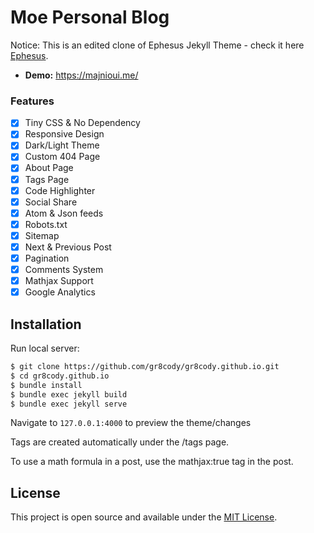 # Moe Personal Blog

Notice: This is an edited clone of Ephesus Jekyll Theme - check it here [Ephesus](https://github.com/onepase/Ephesus).

- **Demo:** https://majnioui.me/

### Features

- [x] Tiny CSS & No Dependency
- [x] Responsive Design
- [x] Dark/Light Theme
- [x] Custom 404 Page
- [x] About Page
- [x] Tags Page
- [x] Code Highlighter
- [x] Social Share
- [x] Atom & Json feeds
- [x] Robots.txt
- [x] Sitemap
- [x] Next & Previous Post
- [x] Pagination
- [x] Comments System
- [x] Mathjax Support
- [x] Google Analytics

## Installation

Run local server:

```bash
$ git clone https://github.com/gr8cody/gr8cody.github.io.git
$ cd gr8cody.github.io
$ bundle install
$ bundle exec jekyll build
$ bundle exec jekyll serve
```

Navigate to `127.0.0.1:4000` to preview the theme/changes

Tags are created automatically under the /tags page.

To use a math formula in a post, use the mathjax:true tag in the post.

## License

This project is open source and available under the [MIT License](LICENSE.md).
